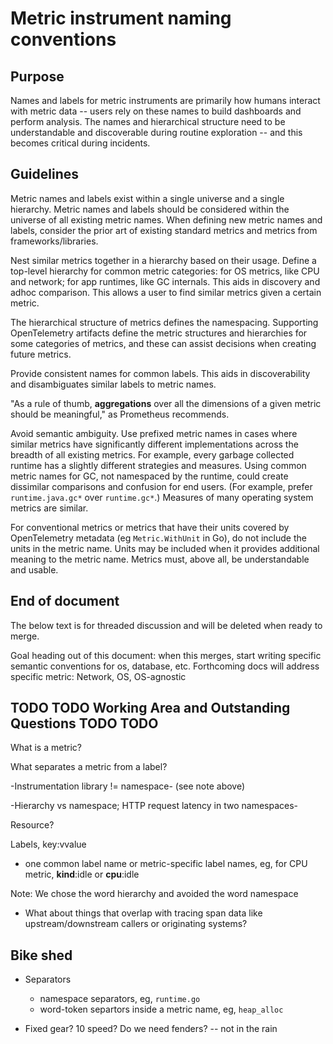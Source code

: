 # Metric instrument naming conventions

## Purpose

Names and labels for metric instruments are primarily how humans interact with metric data -- users rely on these names to build dashboards and perform analysis. The names and hierarchical structure need to be understandable and discoverable during routine exploration -- and this becomes critical during incidents.

## Guidelines

Metric names and labels exist within a single universe and a single hierarchy. Metric names and labels should be considered within the universe of all existing metric names. When defining new metric names and labels, consider the prior art of existing standard metrics and metrics from frameworks/libraries.

Nest similar metrics together in a hierarchy based on their usage. Define a top-level hierarchy for common metric categories: for OS metrics, like CPU and network; for app runtimes, like GC internals. This aids in discovery and adhoc comparison. This allows a user to find similar metrics given a certain metric.

The hierarchical structure of metrics defines the namespacing. Supporting OpenTelemetry artifacts define the metric structures and hierarchies for some categories of metrics, and these can assist decisions when creating future metrics.

Provide consistent names for common labels. This aids in discoverability and disambiguates similar labels to metric names.

"As a rule of thumb, **aggregations** over all the dimensions of a given metric should be meaningful," as Prometheus recommends.

Avoid semantic ambiguity. Use prefixed metric names in cases where similar metrics have significantly different implementations across the breadth of all existing metrics. For example, every garbage collected runtime has a slightly different strategies and measures. Using common metric names for GC, not namespaced by the runtime, could create dissimilar comparisons and confusion for end users. (For example, prefer `runtime.java.gc*` over `runtime.gc*`.) Measures of many operating system metrics are similar.

For conventional metrics or metrics that have their units covered by OpenTelemetry metadata (eg `Metric.WithUnit` in Go), do not include the units in the metric name. Units may be included when it provides additional meaning to the metric name. Metrics must, above all, be understandable and usable.

## End of document

The below text is for threaded discussion and will be deleted when ready to merge.

Goal heading out of this document: when this merges, start writing specific semantic conventions for os, database, etc. Forthcoming docs will address specific metric: Network, OS, OS-agnostic



## TODO TODO Working Area and Outstanding Questions TODO TODO

What is a metric?

What separates a metric from a label?

-Instrumentation library != namespace- (see note above)

-Hierarchy vs namespace; HTTP request latency in two namespaces-

Resource?

Labels, key:vvalue
- one common label name or metric-specific label names, eg, for CPU metric, **kind**:idle or **cpu**:idle

Note: We chose the word hierarchy and avoided the word namespace

* What about things that overlap with tracing span data like upstream/downstream callers or originating systems?

## Bike shed

* Separators
  * namespace separators, eg, `runtime.go`
  * word-token separtors inside a metric name, eg, `heap_alloc`

* Fixed gear? 10 speed? Do we need fenders? -- not in the rain
